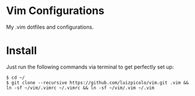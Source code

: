# Vim Configurations

My .vim dotfiles and configurations. 	

# Install

Just run the following commands via terminal to get perfectly set up:
   
    $ cd ~/    
    $ git clone --recursive https://github.com/luizpicolo/vim.git .vim && ln -sf ~/vim/.vimrc ~/.vimrc && ln -sf ~/vim/.vim ~/.vim    
